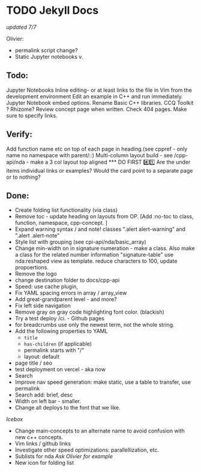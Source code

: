 # TODO Jekyll Docs

_updated 7/7_

Olivier:

- permalink script change?
- Static Jupyter notebooks v.

## Todo:

Jupyter Notebooks
Inline editing- or at least links to the file in Vim from the development environment
Edit an example in C++ and run immediately. Jupyter Notebook embed options.
Rename Basic C++ libraries. CCQ Toolkit ? Rhizome?
Review concept page when written.
Check 404 pages. Make sure to specify links.

## Verify:

Add function name etc on top of each page in heading.(see cppref - only name no namespace with parent/::)
Multi-column layout build - see /cpp-api/nda - make a 3 col layout top aligned \*\*\* DO FIRST #️⃣1️⃣
Are the under items individual links or examples? Would the card point to a separate page or to nothing?

## Done:

- Create folding list functionality (via class)
- Remove toc - update heading on layouts from OP. [Add :no-toc to class, function, namespace, cpp-concept. ]
- Expand warning syntax / and note! classes ".alert alert-warning" and ".alert .alert-note"
- Style list with grouping (see cpi-api/nda/basic_array)
- Change min-width on <td> in signature numeration - make a class. Also make a class for the related number information "signature-table"
  use nda:reshaped view as template. reduce characters to 100, update propoertions.
- Remove the logo
- change destination folder to docs/cpp-api
- Speed: use cache plugin,
- Fix YAML spacing errors in array / array_view
- Add great-grandparent level - and more?
- Fix left side navigation
- Remove gray on gray code highlighting font color. (blackish)
- Try a test deploy /ci. - Github pages
- for breadcrumbs use only the newest term, not the whole string.
- Add the following properties to YAML
  - `title`
  - `has-children` (if applicable)
  - permalink starts with "/"
  - layout: default
- page title / seo
- test deployment on vercel - aka now
- Search
- Improve nav speed generation: make static, use a table to transfer, use permalink
- Search add: brief, desc
- Width on left bar - smaller.
- Change all deploys to the font that we like.

_Icebox_

- Change main-concepts to an alternate name to avoid confusion with new c++ concepts.
- Vim links / github links
- Investigate other speed optimizations: parallellization, etc.
- Sublists for nda _Ask Olivier for example_
- New icon for folding list
